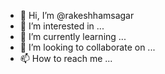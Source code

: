 - 👋 Hi, I’m @rakeshhamsagar
- 👀 I’m interested in ...
- 🌱 I’m currently learning ...
- 💞️ I’m looking to collaborate on ...
- 📫 How to reach me ...

<!---
rakeshhamsagar/rakeshhamsagar is a ✨ special ✨ repository because its `README.md` (this file) appears on your GitHub profile.
You can click the Preview link to take a look at your changes.
--->
